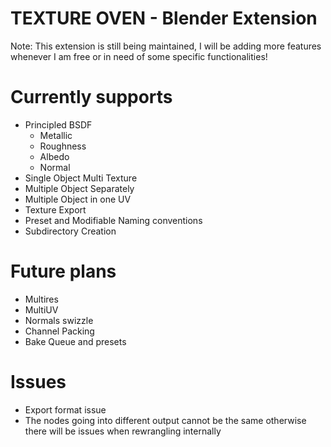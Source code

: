 # TEXTURE OVEN - Blender Extension

Note: This extension is still being maintained, I will be adding more features whenever I am free or in need of some specific functionalities!

# Currently supports 
- Principled BSDF
  - Metallic
  - Roughness
  - Albedo
  - Normal
- Single Object Multi Texture 
- Multiple Object Separately
- Multiple Object in one UV
- Texture Export
- Preset and Modifiable Naming conventions
- Subdirectory Creation

# Future plans
- Multires
- MultiUV 
- Normals swizzle
- Channel Packing 
- Bake Queue and presets

# Issues 
- Export format issue
- The nodes going into different output cannot be the same otherwise there will be issues when rewrangling internally